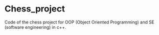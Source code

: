# Chess_project
Code of the chess project for OOP (Object Oriented Programming) and SE (software engineering) in c++.
